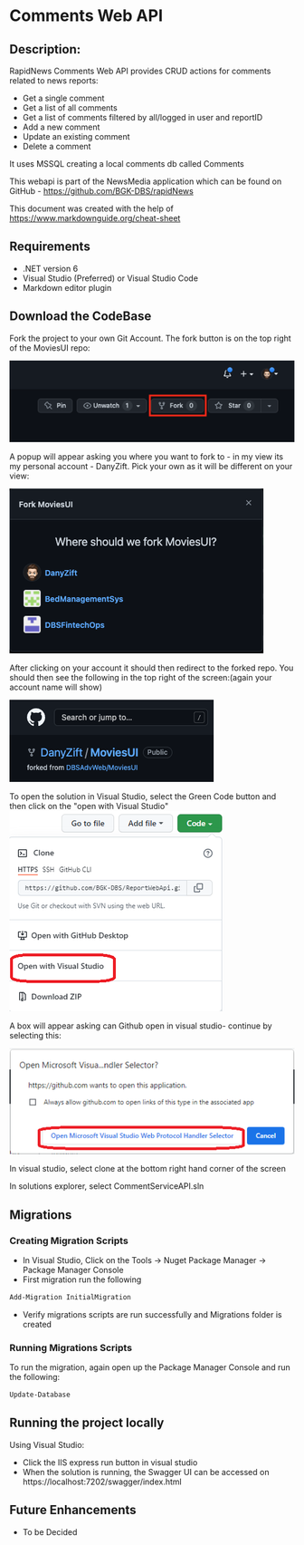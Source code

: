 # Comments Web API

## Description: 
RapidNews Comments Web API provides CRUD actions for comments related to news reports:  
* Get a single comment
* Get a list of all comments
* Get a list of comments filtered by all/logged in user and reportID 
* Add a new comment
* Update an existing comment
* Delete a comment

It uses MSSQL creating a local comments db called Comments

This webapi is part of the NewsMedia application which can be found on GitHub - https://github.com/BGK-DBS/rapidNews


This document was created with the help of https://www.markdownguide.org/cheat-sheet

## Requirements 

* .NET version 6
* Visual Studio (Preferred) or Visual Studio Code
* Markdown editor plugin

## Download the CodeBase

Fork the project to your own Git Account. The fork button is on the top right of the MoviesUI repo:

![Fork](./docs/images/fork.png)

A popup will appear asking you where you want to fork to - in my view its my personal account - DanyZift. Pick your own as it will be different on your view:

![Which Account](./docs/images/fork_to_yourrepo.png)

After clicking on your account it should then redirect to the forked repo. You should then see the following in the top right of the screen:(again your account name will show)

![After Forked](./docs/images/after_forked.png)

To open the solution in Visual Studio, select the Green Code button and then click on the "open with Visual Studio"
![open in visual studio](./docs/images/Open_in_visual_studio.png)

A box will appear asking can Github open in visual studio- continue by selecting this:

![permission to open in visual studio](./docs/images/Open_in_visual_studio2.png)

In visual studio, select clone at the bottom right hand corner of the screen

In solutions explorer, select CommentServiceAPI.sln

## Migrations 

### Creating Migration Scripts

* In Visual Studio, Click on the Tools -> Nuget Package Manager -> Package Manager Console
* First migration run the following

```bash
Add-Migration InitialMigration
```

* Verify migrations scripts are run successfully and Migrations folder is created

### Running Migrations Scripts

To run the migration, again open up the Package Manager Console and run the following:

```bash
Update-Database
```

## Running the project locally

Using Visual Studio: 
* Click the IIS express run button in visual studio
* When the solution is running, the Swagger UI can be accessed on  https://localhost:7202/swagger/index.html


## Future Enhancements
* To be Decided



 



